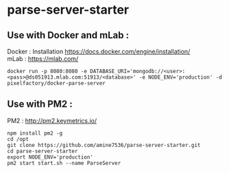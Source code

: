 # parse-server-starter

## Use with Docker and mLab :
Docker : Installation https://docs.docker.com/engine/installation/  
mLab : https://mlab.com/  

```
docker run -p 8080:8080 -e DATABASE_URI='mongodb://<user>:<pass>@ds051913.mlab.com:51913/<database>' -e NODE_ENV='production' -d pixelfactory/docker-parse-server
```

## Use with PM2 :
PM2 : http://pm2.keymetrics.io/  

```
npm install pm2 -g
cd /opt
git clone https://github.com/amine7536/parse-server-starter.git
cd parse-server-starter
export NODE_ENV='production'
pm2 start start.sh --name ParseServer
```
